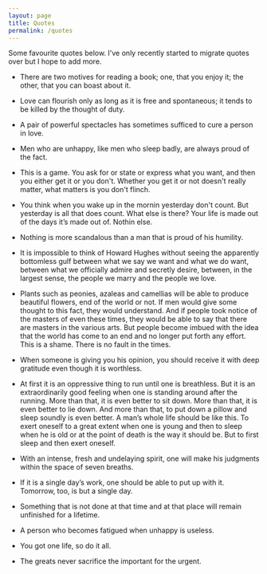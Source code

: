 ```yaml
---
layout: page
title: Quotes
permalink: /quotes
---
```


Some favourite quotes below. I've only recently started to migrate quotes over but I hope to add more. 

* There are two motives for reading a book; one, that you enjoy it; the other, that you can boast about it.

* Love can flourish only as long as it is free and spontaneous; it tends to be killed by the thought of duty. 

* A pair of powerful spectacles has sometimes sufficed to cure a person in love.

* Men who are unhappy, like men who sleep badly, are always proud of the fact.

* This is a game. You ask for or state or express what you want, and then you either get it or you don't. Whether you get it or not doesn't really matter, what matters is you don't flinch. 

* You think when you wake up in the mornin yesterday don't count. But yesterday is all that does count. What else is there? Your life is made out of the days it’s made out of. Nothin else. 

* Nothing is more scandalous than a man that is proud of his humility.

* It is impossible to think of Howard Hughes without seeing the apparently bottomless gulf between what we say we want and what we do want, between what we officially admire and secretly desire, between, in the largest sense, the people we marry and the people we love. 

* Plants such as peonies, azaleas and camellias will be able to produce beautiful flowers, end of the world or not. If men would give some thought to this fact, they would understand. And if people took notice of the masters of even these times, they would be able to say that there are masters in the various arts. But people become imbued with the idea that the world has come to an end and no longer put forth any
effort. This is a shame. There is no fault in the times. 

* When someone is giving you his opinion, you should receive it with deep gratitude even though it is worthless. 

* At first it is an oppressive thing to run until one is breathless. But it is an extraordinarily good feeling when one is standing around after the running. More than that, it is even better to sit down. More than that, it is even better to lie down. And more than that, to put down a pillow and sleep soundly is even better. A man’s whole life should be like this. To exert oneself to a great extent when one is young and then to sleep when he is old or at the point of death is the way it should be. But to first sleep and then exert oneself. 

* With an intense, fresh and undelaying spirit, one will make his judgments within the space of seven breaths.  

* If it is a single day’s work, one should be able to put up with it. Tomorrow, too, is but a single day. 

* Something that is not done at that time and at that place will remain unfinished for a lifetime.

* A person who becomes fatigued when unhappy is useless.

* You got one life, so do it all. 

* The greats never sacrifice the important for the urgent. 